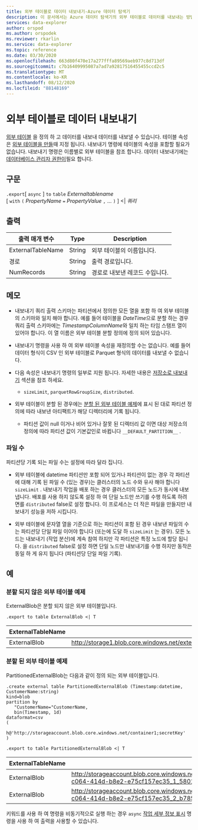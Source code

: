 ```yaml
---
title: 외부 테이블로 데이터 내보내기-Azure 데이터 탐색기
description: 이 문서에서는 Azure 데이터 탐색기의 외부 테이블로 데이터를 내보내는 방법을 설명 합니다.
services: data-explorer
author: orspod
ms.author: orspodek
ms.reviewer: rkarlin
ms.service: data-explorer
ms.topic: reference
ms.date: 03/30/2020
ms.openlocfilehash: 663d80f470e17a277fffa89569aeb977c8d713df
ms.sourcegitcommit: c7b16409995087a7ad7a92817516455455ccd2c5
ms.translationtype: MT
ms.contentlocale: ko-KR
ms.lasthandoff: 08/12/2020
ms.locfileid: "88148169"
---
```

# <a name="export-data-to-an-external-table"></a>외부 테이블로 데이터 내보내기

[외부 테이블](../externaltables.md) 을 정의 하 고 데이터를 내보내 데이터를 내보낼 수 있습니다.
테이블 속성은 [외부 테이블을 만들](../external-tables-azurestorage-azuredatalake.md#create-or-alter-external-table)때 지정 됩니다. 내보내기 명령에 테이블의 속성을 포함할 필요가 없습니다. 내보내기 명령은 이름별로 외부 테이블을 참조 합니다. 데이터 내보내기에는 [데이터베이스 관리자 권한이](../access-control/role-based-authorization.md)필요 합니다.

## <a name="syntax"></a>구문

`.export`[ `async` ] `to` `table` *Externaltablename* <br>
[ `with` `(` *PropertyName* `=` *PropertyValue* `,` ... `)` ] <| *쿼리*

## <a name="output"></a>출력

|출력 매개 변수 |Type |Description
|---|---|---
|ExternalTableName  |String |외부 테이블의 이름입니다.
|경로|String|출력 경로입니다.
|NumRecords|String| 경로로 내보낸 레코드 수입니다.

## <a name="notes"></a>메모

* 내보내기 쿼리 출력 스키마는 파티션에서 정의한 모든 열을 포함 하 여 외부 테이블의 스키마와 일치 해야 합니다. 예를 들어 테이블을 *DateTime*으로 분할 하는 경우 쿼리 출력 스키마에는 *TimestampColumnName*와 일치 하는 타임 스탬프 열이 있어야 합니다. 이 열 이름은 외부 테이블 분할 정의에 정의 되어 있습니다.

* 내보내기 명령을 사용 하 여 외부 테이블 속성을 재정의할 수는 없습니다.
 예를 들어 데이터 형식이 CSV 인 외부 테이블로 Parquet 형식의 데이터를 내보낼 수 없습니다.

* 다음 속성은 내보내기 명령의 일부로 지원 됩니다. 자세한 내용은 [저장소로 내보내기](export-data-to-storage.md) 섹션을 참조 하세요. 
   * `sizeLimit`, `parquetRowGroupSize`, `distributed`.

* 외부 테이블이 분할 된 경우에는 [분할 된 외부 테이블 예제](#partitioned-external-table-example)에 표시 된 대로 파티션 정의에 따라 내보낸 아티팩트가 해당 디렉터리에 기록 됩니다. 
  * 파티션 값이 null 이거나 비어 있거나 잘못 된 디렉터리 값 이면 대상 저장소의 정의에 따라 파티션 값이 기본값인로 바뀝니다 `__DEFAULT_PARTITION__` . 

### <a name="number-of-files"></a>파일 수

파티션당 기록 되는 파일 수는 설정에 따라 달라 집니다.
 * 외부 테이블에 datetime 파티션만 포함 되어 있거나 파티션이 없는 경우 각 파티션에 대해 기록 된 파일 수 (있는 경우)는 클러스터의 노드 수와 유사 해야 합니다 `sizeLimit` . 내보내기 작업을 배포 하는 경우 클러스터의 모든 노드가 동시에 내보냅니다. 배포를 사용 하지 않도록 설정 하 여 단일 노드만 쓰기를 수행 하도록 하려면를 `distributed` false로 설정 합니다. 이 프로세스는 더 작은 파일을 만들지만 내보내기 성능을 저하 시킵니다.

* 외부 테이블에 문자열 열을 기준으로 하는 파티션이 포함 된 경우 내보낸 파일의 수는 파티션당 단일 파일 이어야 합니다 (또는에 도달 하 `sizeLimit` 는 경우). 모든 노드는 내보내기 (작업 분산)에 계속 참여 하지만 각 파티션은 특정 노드에 할당 됩니다. 을 `distributed` false로 설정 하면 단일 노드만 내보내기를 수행 하지만 동작은 동일 하 게 유지 됩니다 (파티션당 단일 파일 기록).

## <a name="examples"></a>예

### <a name="non-partitioned-external-table-example"></a>분할 되지 않은 외부 테이블 예제

ExternalBlob은 분할 되지 않은 외부 테이블입니다. 

```kusto
.export to table ExternalBlob <| T
```

|ExternalTableName|경로|NumRecords|
|---|---|---|
|ExternalBlob|http://storage1.blob.core.windows.net/externaltable1cont1/1_58017c550b384c0db0fea61a8661333e.csv|10|

### <a name="partitioned-external-table-example"></a>분할 된 외부 테이블 예제

PartitionedExternalBlob는 다음과 같이 정의 되는 외부 테이블입니다. 

```kusto
.create external table PartitionedExternalBlob (Timestamp:datetime, CustomerName:string) 
kind=blob
partition by 
   "CustomerName="CustomerName,
   bin(Timestamp, 1d)
dataformat=csv
( 
   h@'http://storageaccount.blob.core.windows.net/container1;secretKey'
)
```

```kusto
.export to table PartitionedExternalBlob <| T
```

|ExternalTableName|경로|NumRecords|
|---|---|---|
|ExternalBlob|http://storageaccount.blob.core.windows.net/container1/CustomerName=customer1/2019/01/01/fa36f35c-c064-414d-b8e2-e75cf157ec35_1_58017c550b384c0db0fea61a8661333e.csv|10|
|ExternalBlob|http://storageaccount.blob.core.windows.net/container1/CustomerName=customer2/2019/01/01/fa36f35c-c064-414d-b8e2-e75cf157ec35_2_b785beec2c004d93b7cd531208424dc9.csv|10|

키워드를 사용 하 여 명령을 비동기적으로 실행 하는 경우 `async` [작업 세부 정보 표시](../operations.md#show-operation-details) 명령을 사용 하 여 출력을 사용할 수 있습니다.
